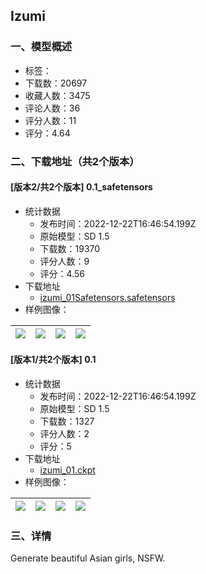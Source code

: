 ## Izumi
### 一、模型概述

- 标签：
- 下载数：20697
- 收藏人数：3475
- 评论人数：36
- 评分人数：11
- 评分：4.64

### 二、下载地址（共2个版本）

#### [版本2/共2个版本] 0.1_safetensors

- 统计数据
  - 发布时间：2022-12-22T16:46:54.199Z
  - 原始模型：SD 1.5
  - 下载数：19370
  - 评分人数：9
  - 评分：4.56
- 下载地址
  - [izumi_01Safetensors.safetensors](https://civitai.com/api/download/models/2254)
- 样例图像：

| <img src="https://image.civitai.com/xG1nkqKTMzGDvpLrqFT7WA/ebeb83c1-1e13-4d11-4e0c-6463a77c7f00/width=450/17176.jpeg" /> | <img src="https://image.civitai.com/xG1nkqKTMzGDvpLrqFT7WA/c155805c-d8e3-40e0-9cb4-9d02c47bd100/width=450/17178.jpeg" /> | <img src="https://image.civitai.com/xG1nkqKTMzGDvpLrqFT7WA/ef3e7020-cb8e-4d2b-875c-dd1b6dff2c00/width=450/17177.jpeg" /> | <img src="https://image.civitai.com/xG1nkqKTMzGDvpLrqFT7WA/4333c2a8-23cc-4e82-0f7f-4fd278cd4600/width=450/17175.jpeg" /> |
| ---- | ---- | ---- | ---- |

#### [版本1/共2个版本] 0.1

- 统计数据
  - 发布时间：2022-12-22T16:46:54.199Z
  - 原始模型：SD 1.5
  - 下载数：1327
  - 评分人数：2
  - 评分：5
- 下载地址
  - [izumi_01.ckpt](https://civitai.com/api/download/models/1448)
- 样例图像：

| <img src="https://image.civitai.com/xG1nkqKTMzGDvpLrqFT7WA/e488409f-2f76-4e06-76b6-73b84728b300/width=450/12525.jpeg" /> | <img src="https://image.civitai.com/xG1nkqKTMzGDvpLrqFT7WA/c8965d3a-f5e0-4e54-627b-04cb894c8400/width=450/12524.jpeg" /> | <img src="https://image.civitai.com/xG1nkqKTMzGDvpLrqFT7WA/d550fe44-f612-4c54-5fa1-5017159bc300/width=450/12522.jpeg" /> | <img src="https://image.civitai.com/xG1nkqKTMzGDvpLrqFT7WA/76c8e60c-1ea8-45ce-9ad5-9d3a90225700/width=450/12521.jpeg" /> |
| ---- | ---- | ---- | ---- |


### 三、详情
<p>Generate beautiful Asian girls, NSFW.</p>